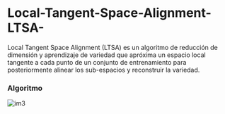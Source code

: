 # Local-Tangent-Space-Alignment-LTSA-
Local Tangent Space Alignment (LTSA) es un algoritmo de reducción de dimensión y aprendizaje de variedad que apróxima un espacio local tangente a cada punto de un conjunto de entrenamiento para posteriormente alinear los sub-espacios y reconstruir la variedad.

### Algoritmo

![im3](https://user-images.githubusercontent.com/30848298/29102260-75c1414a-7c7d-11e7-8b6c-ef115bbe63aa.png)
